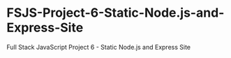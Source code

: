 # FSJS-Project-6-Static-Node.js-and-Express-Site
 Full Stack JavaScript Project 6 - Static Node.js and Express Site
